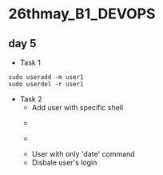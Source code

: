 # 26thmay_B1_DEVOPS

## day 5

- Task 1
```
sudo useradd -m user1
sudo userdel -r user1
```
- Task 2
  - Add user with specific shell
  - ```
  - ```
  - User with only 'date' command
  - Disbale user's login
 
